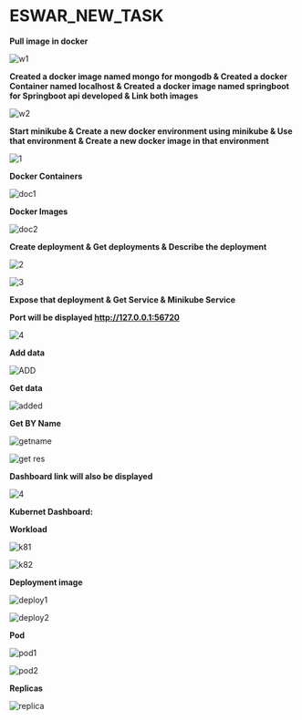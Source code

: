 # ESWAR_NEW_TASK

**Pull image in docker**

![w1](https://github.com/eswarganesan/ESWAR_NEW_TASK/assets/104221146/7e882f46-126f-4116-96b3-236aa2060b80)

**Created a docker image named mongo for mongodb & 
Created a docker Container named localhost & 
Created a docker image named springboot for Springboot api developed &
Link both images**

![w2](https://github.com/eswarganesan/ESWAR_NEW_TASK/assets/104221146/f35f5549-081a-410f-ad29-145715ce8264)

**Start minikube &
Create a new docker environment using minikube  &
Use that environment &
Create  a new docker image in that environment**

![1](https://github.com/eswarganesan/ESWAR_NEW_TASK/assets/104221146/720eba3b-c0ef-44f6-a811-a80f1287fe5c)

**Docker Containers**

![doc1](https://github.com/eswarganesan/ESWAR_NEW_TASK/assets/104221146/5b213531-d6e8-4acd-af45-d8e3b76a6f9e)

**Docker Images**

![doc2](https://github.com/eswarganesan/ESWAR_NEW_TASK/assets/104221146/e8fa84a6-6f27-4649-91df-d17ae912cf64)

**Create deployment &
Get deployments &
Describe the deployment**

![2](https://github.com/eswarganesan/ESWAR_NEW_TASK/assets/104221146/bc4af6e9-b379-412a-97a9-08c7e3b6d581)

![3](https://github.com/eswarganesan/ESWAR_NEW_TASK/assets/104221146/7d52bbe8-e97c-4e38-9306-ea221c2eaa9b)

**Expose that deployment &
Get Service &
Minikube Service** 

**Port will be displayed  http://127.0.0.1:56720**

![4](https://github.com/eswarganesan/ESWAR_NEW_TASK/assets/104221146/ed8f461f-6d63-4bb3-ae5e-3aa23fbde7bd)

**Add data**

![ADD](https://github.com/eswarganesan/ESWAR_NEW_TASK/assets/104221146/5244ca07-9ca1-47db-bbcf-550987c5cf01)

**Get data**

![added](https://github.com/eswarganesan/ESWAR_NEW_TASK/assets/104221146/a351318b-9085-44ec-9893-3e2adc0a127d)

**Get BY Name**

![getname](https://github.com/eswarganesan/ESWAR_NEW_TASK/assets/104221146/132eb11d-aa74-4703-9fb4-af31155dd5ce)

![get res](https://github.com/eswarganesan/ESWAR_NEW_TASK/assets/104221146/aed90206-36ba-469e-9039-a27fd6095499)


**Dashboard link will also be displayed**

![4](https://github.com/eswarganesan/ESWAR_NEW_TASK/assets/104221146/ed8f461f-6d63-4bb3-ae5e-3aa23fbde7bd)

**Kubernet Dashboard:**

**Workload**

![k81](https://github.com/eswarganesan/ESWAR_NEW_TASK/assets/104221146/10f41d8b-e348-4cea-8ba7-3ae239919736)

![k82](https://github.com/eswarganesan/ESWAR_NEW_TASK/assets/104221146/59442673-9577-40f8-8af3-1b68b1bf0300)

**Deployment image** 

![deploy1](https://github.com/eswarganesan/ESWAR_NEW_TASK/assets/104221146/7a44bde9-479d-4d19-bba8-2eb5f9124c12)

![deploy2](https://github.com/eswarganesan/ESWAR_NEW_TASK/assets/104221146/52d4a700-773f-41ed-9d5a-9544fe56763f)

**Pod** 

![pod1](https://github.com/eswarganesan/ESWAR_NEW_TASK/assets/104221146/3169c75b-0043-49fc-913a-f76d3ebc32a2)

![pod2](https://github.com/eswarganesan/ESWAR_NEW_TASK/assets/104221146/72e06f92-0a28-4aae-b7ac-ca4723502186)

**Replicas** 

![replica](https://github.com/eswarganesan/ESWAR_NEW_TASK/assets/104221146/5632fe3b-9588-481d-9941-608f175fcdaf)

